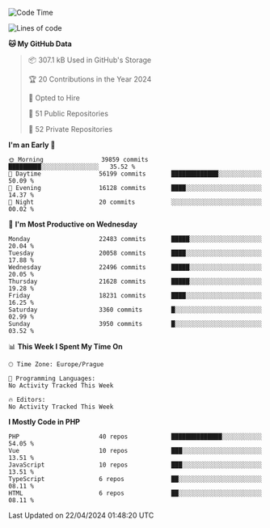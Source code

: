 <!--START_SECTION:waka-->
![Code Time](http://img.shields.io/badge/Code%20Time-1%2C583%20hrs%2058%20mins-blue)

![Lines of code](https://img.shields.io/badge/From%20Hello%20World%20I%27ve%20Written-35.1%20million%20lines%20of%20code-blue)

**🐱 My GitHub Data** 

> 📦 307.1 kB Used in GitHub's Storage 
 > 
> 🏆 20 Contributions in the Year 2024
 > 
> 💼 Opted to Hire
 > 
> 📜 51 Public Repositories 
 > 
> 🔑 52 Private Repositories 
 > 
**I'm an Early 🐤** 

```text
🌞 Morning                39859 commits       █████████░░░░░░░░░░░░░░░░   35.52 % 
🌆 Daytime                56199 commits       █████████████░░░░░░░░░░░░   50.09 % 
🌃 Evening                16128 commits       ████░░░░░░░░░░░░░░░░░░░░░   14.37 % 
🌙 Night                  20 commits          ░░░░░░░░░░░░░░░░░░░░░░░░░   00.02 % 
```
📅 **I'm Most Productive on Wednesday** 

```text
Monday                   22483 commits       █████░░░░░░░░░░░░░░░░░░░░   20.04 % 
Tuesday                  20058 commits       ████░░░░░░░░░░░░░░░░░░░░░   17.88 % 
Wednesday                22496 commits       █████░░░░░░░░░░░░░░░░░░░░   20.05 % 
Thursday                 21628 commits       █████░░░░░░░░░░░░░░░░░░░░   19.28 % 
Friday                   18231 commits       ████░░░░░░░░░░░░░░░░░░░░░   16.25 % 
Saturday                 3360 commits        █░░░░░░░░░░░░░░░░░░░░░░░░   02.99 % 
Sunday                   3950 commits        █░░░░░░░░░░░░░░░░░░░░░░░░   03.52 % 
```


📊 **This Week I Spent My Time On** 

```text
🕑︎ Time Zone: Europe/Prague

💬 Programming Languages: 
No Activity Tracked This Week

🔥 Editors: 
No Activity Tracked This Week
```

**I Mostly Code in PHP** 

```text
PHP                      40 repos            ██████████████░░░░░░░░░░░   54.05 % 
Vue                      10 repos            ███░░░░░░░░░░░░░░░░░░░░░░   13.51 % 
JavaScript               10 repos            ███░░░░░░░░░░░░░░░░░░░░░░   13.51 % 
TypeScript               6 repos             ██░░░░░░░░░░░░░░░░░░░░░░░   08.11 % 
HTML                     6 repos             ██░░░░░░░░░░░░░░░░░░░░░░░   08.11 % 
```




 Last Updated on 22/04/2024 01:48:20 UTC
<!--END_SECTION:waka-->
<!--
**AlexKratky/AlexKratky** is a ✨ _special_ ✨ repository because its `README.md` (this file) appears on your GitHub profile.

Here are some ideas to get you started:

- 🔭 I’m currently working on ...
- 🌱 I’m currently learning ...
- 👯 I’m looking to collaborate on ...
- 🤔 I’m looking for help with ...
- 💬 Ask me about ...
- 📫 How to reach me: ...
- 😄 Pronouns: ...
- ⚡ Fun fact: ...
-->
